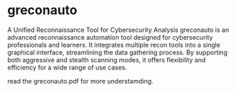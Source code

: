 # greconauto
A Unified Reconnaissance Tool for Cybersecurity Analysis
greconauto is an advanced reconnaissance automation tool designed for cybersecurity professionals and learners. It integrates multiple recon tools into a single graphical interface, streamlining the data gathering process. By supporting both aggressive and stealth scanning modes, it offers flexibility and efficiency for a wide range of use cases.

read the greconauto.pdf for more understamding.
